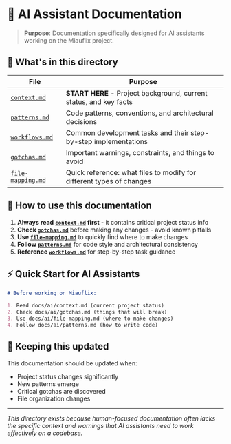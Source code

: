# 🤖 AI Assistant Documentation

> **Purpose**: Documentation specifically designed for AI assistants working on the Miauflix project.

## 📁 What's in this directory

| File                                 | Purpose                                                              |
| ------------------------------------ | -------------------------------------------------------------------- |
| [`context.md`](context.md)           | **START HERE** - Project background, current status, and key facts   |
| [`patterns.md`](patterns.md)         | Code patterns, conventions, and architectural decisions              |
| [`workflows.md`](workflows.md)       | Common development tasks and their step-by-step implementations      |
| [`gotchas.md`](gotchas.md)           | Important warnings, constraints, and things to avoid                 |
| [`file-mapping.md`](file-mapping.md) | Quick reference: what files to modify for different types of changes |

## 🎯 How to use this documentation

1. **Always read [`context.md`](context.md) first** - it contains critical project status info
2. **Check [`gotchas.md`](gotchas.md)** before making any changes - avoid known pitfalls
3. **Use [`file-mapping.md`](file-mapping.md)** to quickly find where to make changes
4. **Follow [`patterns.md`](patterns.md)** for code style and architectural consistency
5. **Reference [`workflows.md`](workflows.md)** for step-by-step task guidance

## ⚡ Quick Start for AI Assistants

```markdown
# Before working on Miauflix:

1. Read docs/ai/context.md (current project status)
2. Check docs/ai/gotchas.md (things that will break)
3. Use docs/ai/file-mapping.md (where to make changes)
4. Follow docs/ai/patterns.md (how to write code)
```

## 🔄 Keeping this updated

This documentation should be updated when:

- Project status changes significantly
- New patterns emerge
- Critical gotchas are discovered
- File organization changes

---

_This directory exists because human-focused documentation often lacks the specific context and warnings that AI assistants need to work effectively on a codebase._
